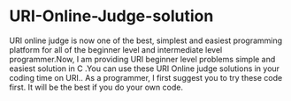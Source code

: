# URI-Online-Judge-solution
URI online judge is now one of the best, simplest and easiest programming platform for all of the beginner level and intermediate level programmer.Now, I am providing URI beginner level problems simple and easiest solution in C .You can use these URI Online judge solutions in your coding time on URI.. As a programmer, I first suggest you to try these code first. It will be the best if you do your own code.
